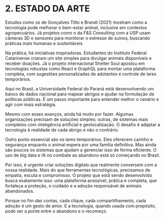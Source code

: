 # 2. ESTADO DA ARTE

  Estudos como os de Gonçalves Titto e Brandi (2021) mostram como a tecnologia pode melhorar o bem-estar animal, inclusive em contextos agropecuários. Já projetos como o da F&S Consulting com a USP usam câmeras 3D e sensores para monitorar o estresse de suínos, buscando práticas mais humanas e sustentáveis.

  Na prática, há iniciativas inspiradoras. Estudantes do Instituto Federal Catarinense criaram um site simples para divulgar animais disponíveis e receber doações. Já o projeto internacional Shelter Soul apostou em tecnologias robustas como React e GraphQL para montar uma plataforma completa, com sugestões personalizadas de adotantes e controle de lares temporários.

  Aqui no Brasil, a Universidade Federal do Paraná está desenvolvendo um banco de dados nacional para mapear abrigos e ajudar na formulação de políticas públicas. É um passo importante para entender melhor o cenário e agir com mais estratégia.

  Mesmo com esses avanços, ainda há muito por fazer. Algumas organizações precisam de soluções simples; outras, de sistemas mais completos com inteligência artificial e geolocalização. O desafio é adaptar a tecnologia à realidade de cada abrigo e não o contrário.

  Outro ponto essencial são os lares temporários. Eles oferecem carinho e segurança enquanto o animal espera por uma família definitiva. Mas ainda são poucos os sistemas que ajudam a gerenciar isso de forma eficiente. O uso de big data e IA no combate ao abandono está só começando no Brasil.

  Por isso, é urgente criar soluções digitais que realmente conversem com a nossa realidade. Mais do que ferramentas tecnológicas, precisamos de empatia, escuta e compromisso. O projeto que está sendo desenvolvido busca exatamente isso: uma plataforma acessível, prática e completa, que fortaleça a proteção, o cuidado e a adoção responsável de animais abandonados.

  Porque no fim das contas, cada clique, cada compartilhamento, cada adoção é um gesto de amor. E a tecnologia, quando usada com propósito, pode ser a ponte entre o abandono e o recomeço.
